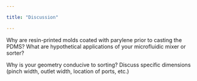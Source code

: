 ```yaml
---

title: "Discussion"

---
```


Why are resin-printed molds coated with parylene prior to casting the PDMS? What are
hypothetical applications of your microfluidic mixer or sorter?


Why is your geometry conducive to sorting? Discuss specific dimensions (pinch width,
outlet width, location of ports, etc.)
